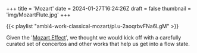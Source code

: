 +++
title = 'Mozart'
date = 2024-01-27T16:24:26Z
draft = false
thumbnail = 'img/MozartFlute.jpg'
+++

{{< playlist "ambi4-work-classical-mozart/pl.u-2aoqrbvFNa6LgM" >}}

Given the '[Mozart Effect](https://en.wikipedia.org/wiki/Mozart_effect)', we thought we would kick off with a carefully curated set of concertos and other works that help us get into a flow state.
